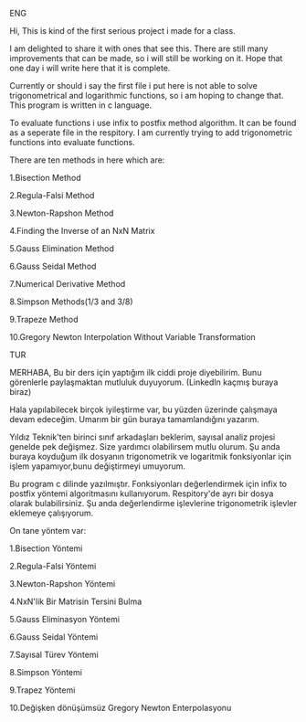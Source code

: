 ENG

Hi,
This is kind of the first serious project i made for a class.

I am delighted to share it with ones that see this.
There are still many improvements that can be made, so i will still be working on it. Hope that one day i will write here that it is complete.

Currently or should i say the first file i put here is not able to solve trigonometrical and logarithmic functions, so i am hoping to change that.
This program is written in c language.

To evaluate functions i use infix to postfix method algorithm. It can be found as a seperate file in the respitory.
I am currently trying to add trigonometric functions into evaluate functions.

There are ten methods in here which are:

1.Bisection Method

2.Regula-Falsi Method

3.Newton-Rapshon Method

4.Finding the Inverse of an NxN Matrix

5.Gauss Elimination Method

6.Gauss Seidal Method

7.Numerical Derivative Method

8.Simpson  Methods(1/3 and 3/8)

9.Trapeze Method

10.Gregory Newton Interpolation Without Variable Transformation

TUR

MERHABA,
Bu bir ders için yaptığım ilk ciddi proje diyebilirim.
Bunu görenlerle paylaşmaktan mutluluk duyuyorum. (LinkedIn kaçmış buraya biraz)

Hala yapılabilecek birçok iyileştirme var, bu yüzden üzerinde çalışmaya devam edeceğim. Umarım bir gün buraya tamamlandığını yazarım.

Yıldız Teknik'ten birinci sınıf arkadaşları beklerim, sayısal analiz projesi genelde pek değişmez. Size yardımcı olabilirsem mutlu olurum.
Şu anda buraya koyduğum ilk dosyanın trigonometrik ve logaritmik fonksiyonlar için işlem yapamıyor,bunu değiştirmeyi umuyorum.

Bu program c dilinde yazılmıştır.
Fonksiyonları değerlendirmek için infix to postfix yöntemi algoritmasını kullanıyorum. Respitory'de ayrı bir dosya olarak bulabilirsiniz.
Şu anda değerlendirme işlevlerine trigonometrik işlevler eklemeye çalışıyorum.

On tane yöntem var:

1.Bisection Yöntemi

2.Regula-Falsi Yöntemi

3.Newton-Rapshon Yöntemi

4.NxN'lik Bir Matrisin Tersini Bulma

5.Gauss Eliminasyon Yöntemi

6.Gauss Seidal Yöntemi

7.Sayısal Türev Yöntemi

8.Simpson  Yöntemi

9.Trapez Yöntemi

10.Değişken dönüşümsüz Gregory Newton Enterpolasyonu
